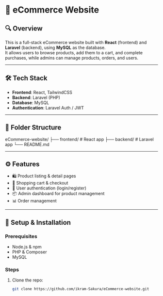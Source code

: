 # 🛒 eCommerce Website

## 🔍 Overview  
This is a full-stack eCommerce website built with **React** (frontend) and **Laravel** (backend), using **MySQL** as the database.  
It allows users to browse products, add them to a cart, and complete purchases, while admins can manage products, orders, and users.

---

## 🛠 Tech Stack  
- **Frontend**: React, TailwindCSS  
- **Backend**: Laravel (PHP)  
- **Database**: MySQL  
- **Authentication**: Laravel Auth / JWT  

---

## 📂 Folder Structure  
  eCommerce-website/
  ├── frontend/ # React app
  ├── backend/ # Laravel app
  └── README.md

---

## ⚙️ Features  
- 🛍️ Product listing & detail pages  
- 🛒 Shopping cart & checkout  
- 👤 User authentication (login/register)  
- 📦 Admin dashboard for product management  
- 📊 Order management  

---

## 🚀 Setup & Installation

### Prerequisites  
- Node.js & npm  
- PHP & Composer  
- MySQL  

### Steps

1. Clone the repo:
   ```bash
   git clone https://github.com/ikram-Sakura/eCommerce-website.git

  
  
